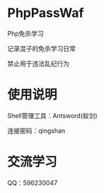 # PhpPassWaf
Php免杀学习

记录混子的免杀学习日常

禁止用于违法乱纪行为

# 使用说明
Shell管理工具：Antsword(蚁剑)

连接密码：qingshan

# 交流学习

QQ：596230047


